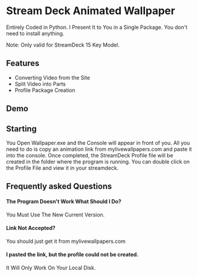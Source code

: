 
# Stream Deck Animated Wallpaper 

Entirely Coded in Python. I Present It to You in a Single Package. You don't need to install anything.

Note: Only valid for StreamDeck 15 Key Model.


## Features

- Converting Video from the Site
- Split Video into Parts
- Profile Package Creation
  
## Demo


## Starting

You Open Wallpaper.exe and the Console will appear in front of you. All you need to do is copy an animation link from mylivewallpapers.com and paste it into the console. Once completed, the StreamDeck Profile file will be created in the folder where the program is running. You can double click on the Profile File and view it in your streamdeck.

  
## Frequently asked Questions

#### The Program Doesn't Work What Should I Do?

You Must Use The New Current Version.

#### Link Not Accepted?

You should just get it from mylivewallpapers.com

#### I pasted the link, but the profile could not be created.

It Will Only Work On Your Local Disk.

